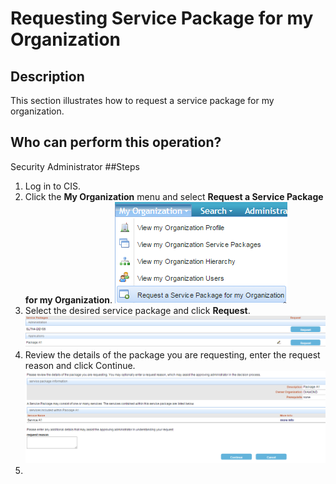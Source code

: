 # Requesting Service Package for my Organization
## Description
This section illustrates how to request a service package for my organization.
## Who can perform this operation?
Security Administrator
##Steps
1. Log in to CIS.
2. Click the **My Organization** menu and select **Request a Service Package for my Organization**.
![](rspo-2.png)
3. Select the desired service package and click **Request**.
![](rspo-3.png)
4. Review the details of the package you are requesting, enter the request reason and click Continue.
![](rspo-4.png)
5. 


